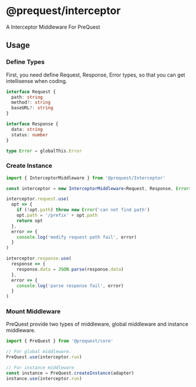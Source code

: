 # @prequest/interceptor

A Interceptor Middleware For PreQuest

## Usage

### Define Types

First, you need define Request, Response, Error types, so that you can get intellisense when coding.

```ts
interface Request {
  path: string
  method?: string
  baseURL?: string
}

interface Response {
  data: string
  status: number
}

type Error = globalThis.Error
```

### Create Instance

```ts
import { InterceptorMiddleware } from '@prequest/Interceptor'

const interceptor = new InterceptorMiddleware<Request, Response, Error>()

interceptor.request.use(
  opt => {
    if (!opt.path) throw new Error('can not find path')
    opt.path = '/prefix' + opt.path
    return opt
  },
  error => {
    console.log('modify request path fail', error)
  }
)

interceptor.response.use(
  response => {
    response.data = JSON.parse(response.data)
  },
  error => {
    console.log('parse response fail', error)
  }
)
```

### Mount Middleware

PreQuest provide two types of middleware, global middleware and instance middleware.

```ts
import { PreQuest } from '@prequest/core'

// For global middleware.
PreQuest.use(interceptor.run)

// For instance middleware
const instance = PreQuest.createInstance(adapter)
instance.use(interceptor.run)
```
